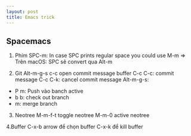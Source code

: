 ```yaml
---
layout: post
title: Emacs trick
---
```


## Spacemacs 

1. Phím SPC-m:
In case SPC prints regular space you could use M-m
=> Trên macOS: SPC sẽ convert qua Alt-m

2. Git 
Alt-m-g-s c-c open commit message buffer
C-c C-c: commit message
C-c C-k: cancel commit message
Alt-m-g-s: 
* P m: Push vào banch active
* b b: check out branch
* m: merge branch

3. Neotree
M-m-f-t toggle neotree
M-m-0 active neotree

4.Buffer
C-x-b arrow để chọn buffer
C-x-k để kill buffer
